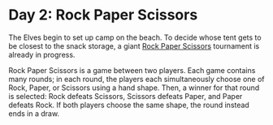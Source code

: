 # Day 2: Rock Paper Scissors

The Elves begin to set up camp on the beach. To decide whose tent gets to be closest to the snack storage, 
a giant [Rock Paper Scissors](https://en.wikipedia.org/wiki/Rock_paper_scissors) tournament is already in progress.

Rock Paper Scissors is a game between two players. Each game contains many rounds; in each round, 
the players each simultaneously choose one of Rock, Paper, or Scissors using a hand shape. 
Then, a winner for that round is selected: Rock defeats Scissors, Scissors defeats Paper, and Paper defeats Rock. 
If both players choose the same shape, the round instead ends in a draw.

